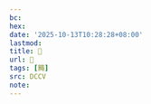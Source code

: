 ```yaml
---
bc:
hex:
date: '2025-10-13T10:28:28+08:00'
lastmod:
title: 􅞜
url: 􅞜
tags: [䵴]
src: DCCV
note:
---
```

